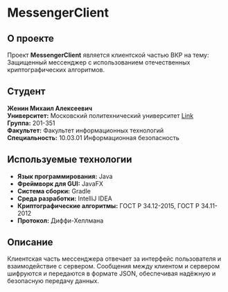 # MessengerClient

## О проекте
Проект **MessengerClient** является клиентской частью ВКР на тему:  
Защищенный мессенджер с использованием отечественных криптографических алгоритмов.

## Студент
**Женин Михаил Алексеевич**  
**Университет:** Московский политехнический университет [Link](https://mospolytech.ru/)  
**Группа:** 201-351  
**Факультет:** Факультет информационных технологий  
**Специальность:** 10.03.01 Информационная безопасность  

## Используемые технологии
- **Язык программирования:** Java
- **Фреймворк для GUI:** JavaFX
- **Система сборки:** Gradle
- **Среда разработки:** IntelliJ IDEA
- **Криптографические алгоритмы:** ГОСТ Р 34.12-2015, ГОСТ Р 34.11-2012
- **Протокол:** Диффи-Хеллмана

## Описание
Клиентская часть мессенджера отвечает за интерфейс пользователя и взаимодействие с сервером. Сообщения между клиентом и сервером шифруются и передаются в формате JSON, обеспечивая надёжную и безопасную передачу данных.
